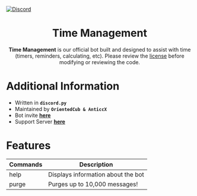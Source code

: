 [![Discord](https://img.shields.io/discord/728608005511446619.svg?label=&logo=discord&logoColor=ffffff&color=7389D8&labelColor=6A7EC2)](https://discord.gg/6ynnWDT)
<div align=center>
<h1>Time Management</h1>
<b>Time Management</b> is our official bot built and designed to assist with time (timers, reminders, calculating, etc). Please review the <a href="https://github.com/MinerLinsMC/TimerBotSupport/blob/master/LICENSE" target="_blank">license</a> before modifying or reviewing the code.
</div>

# Additional Information
* Written in **`discord.py`**
* Maintained by **`OrientedCub & AnticcX`**
* Bot invite **[here](https://discord.com/api/oauth2/authorize?client_id=694103533317914684&permissions=0&scope=bot)**
* Support Server **[here](https://discord.gg/VhpMuGK)**

# Features

Commands | Description
------------ | -------------
help | Displays information about the bot
purge | Purges up to 10,000 messages!
